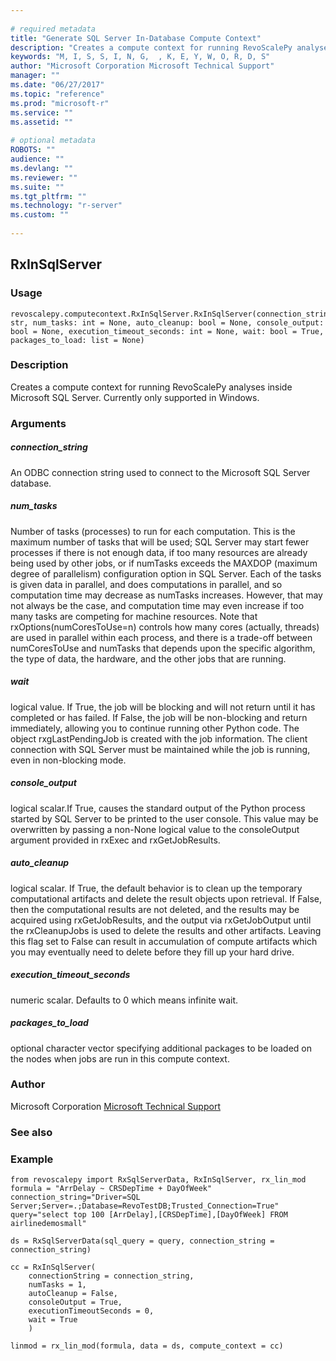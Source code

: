 ```yaml
--- 
 
# required metadata 
title: "Generate SQL Server In-Database Compute Context" 
description: "Creates a compute context for running RevoScalePy analyses inside Microsoft SQL Server." 
keywords: "M, I, S, S, I, N, G,  , K, E, Y, W, O, R, D, S" 
author: "Microsoft Corporation Microsoft Technical Support" 
manager: "" 
ms.date: "06/27/2017" 
ms.topic: "reference" 
ms.prod: "microsoft-r" 
ms.service: "" 
ms.assetid: "" 
 
# optional metadata 
ROBOTS: "" 
audience: "" 
ms.devlang: "" 
ms.reviewer: "" 
ms.suite: "" 
ms.tgt_pltfrm: "" 
ms.technology: "r-server" 
ms.custom: "" 
 
---
```


## RxInSqlServer


### Usage



```
revoscalepy.computecontext.RxInSqlServer.RxInSqlServer(connection_string: str, num_tasks: int = None, auto_cleanup: bool = None, console_output: bool = None, execution_timeout_seconds: int = None, wait: bool = True, packages_to_load: list = None)
```




### Description

Creates a compute context for running RevoScalePy analyses inside Microsoft SQL Server.
Currently only supported in Windows.


### Arguments


##### connection_string

An ODBC connection string used to connect to the
Microsoft SQL Server database.


##### num_tasks

Number of tasks (processes) to run for each computation.
This is the maximum number of tasks that will be used; SQL Server may start
fewer processes if there is not enough data, if too many resources are
already being used by other jobs, or if numTasks exceeds the MAXDOP
(maximum degree of parallelism) configuration option in SQL Server. Each of
the tasks is given data in parallel, and does computations in parallel, and
so computation time may decrease as numTasks increases. However, that may
not always be the case, and computation time may even increase if too many
tasks are competing for machine resources. Note that
rxOptions(numCoresToUse=n) controls how many cores (actually, threads) are
used in parallel within each process, and there is a trade-off between
numCoresToUse and numTasks that depends upon the specific algorithm, the
type of data, the hardware, and the other jobs that are running.


##### wait

logical value. If True, the job will be blocking and will not
return until it has completed or has failed. If False, the job will be
non-blocking and return immediately, allowing you to continue running other
Python code. The object rxgLastPendingJob is created with the job information.
The client connection with SQL Server must be maintained while the job is
running, even in non-blocking mode.


##### console_output

logical scalar.If True, causes the standard output
of the Python process started by SQL Server to be printed to the user console.
This value may be overwritten by passing a non-None logical value to the
consoleOutput argument provided in rxExec and rxGetJobResults.


##### auto_cleanup

logical scalar. If True, the default behavior is to
clean up the temporary computational artifacts and delete the result
objects upon retrieval. If False, then the computational results are not
deleted, and the results may be acquired using rxGetJobResults, and the
output via rxGetJobOutput until the rxCleanupJobs is used to delete the
results and other artifacts. Leaving this flag set to False can result in
accumulation of compute artifacts which you may eventually need to delete
before they fill up your hard drive.


##### execution_timeout_seconds

numeric scalar. Defaults to 0 which means
infinite wait.


##### packages_to_load

optional character vector specifying additional
packages to be loaded on the nodes when jobs are run in this compute context.


### Author

Microsoft Corporation [Microsoft Technical Support](https://go.microsoft.com/fwlink/?LinkID=698556&clcid=0x409.md)


### See also


### Example



```
from revoscalepy import RxSqlServerData, RxInSqlServer, rx_lin_mod
formula = "ArrDelay ~ CRSDepTime + DayOfWeek"
connection_string="Driver=SQL Server;Server=.;Database=RevoTestDB;Trusted_Connection=True"
query="select top 100 [ArrDelay],[CRSDepTime],[DayOfWeek] FROM airlinedemosmall"

ds = RxSqlServerData(sql_query = query, connection_string = connection_string)

cc = RxInSqlServer(
    connectionString = connection_string,
    numTasks = 1,
    autoCleanup = False,
    consoleOutput = True,
    executionTimeoutSeconds = 0,
    wait = True
    )

linmod = rx_lin_mod(formula, data = ds, compute_context = cc)
```

